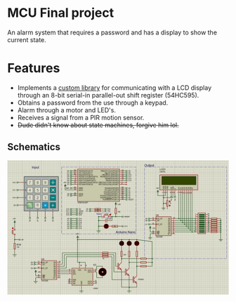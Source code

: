 # MCU Final project
An alarm system that requires a password and has a display to show the current state.

# Features
* Implements a [custom library](src/lcdSIPO) for communicating with a LCD display through an 8-bit serial-in parallel-out shift register (54HC595).
* Obtains a password from the use through a keypad.
* Alarm through a motor and LED's.
* Receives a signal from a PIR motion sensor.
* ~~Dude didn't know about state machines, forgive him lol.~~

## Schematics
![Schematics](Media/Schematic.png)